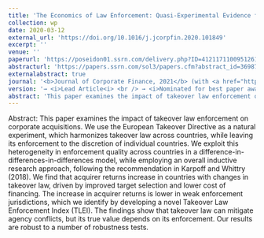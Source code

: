 ```yaml
---
title: 'The Economics of Law Enforcement: Quasi-Experimental Evidence from Corporate Takeover Law'
collection: wp
date: 2020-03-12
external_url: 'https://doi.org/10.1016/j.jcorpfin.2020.101849'
excerpt: ''
venue: ''
paperurl: 'https://poseidon01.ssrn.com/delivery.php?ID=412117110095126112114064070103013011022024001018005001005068085094009023071074083025052011123123001038027090100119105089115076041023045020021087065073082079007089086031011094069124008126112008029064022124019124080081120096103118076086019014003125090088&EXT=pdf'
abstracturl: 'https://papers.ssrn.com/sol3/papers.cfm?abstract_id=3698764'
externalabstract: true
journal: '<b>Journal of Corporate Finance, 2021</b> (with <a href="https://www.jbs.cam.ac.uk/faculty-research/faculty-a-z/gishan-dissanaike/">G. Dissanaike</a>, <a href="https://www.bwl.uni-hamburg.de/finance/team/drobetz.html">W. Drobetz</a>, <a href="https://faculty-research.esmt.berlin/person/jorg-rocholl/bio">J. Rocholl</a>)'
version: '→ <i>Lead Article<i> <br /> → <i>Nominated for best paper award (Financial Management Association)</i>'
abstract: 'This paper examines the impact of takeover law enforcement on corporate acquisitions. We use the European Takeover Directive as a natural experiment, which harmonizes takeover law across countries, while leaving its enforcement to the discretion of individual countries. We exploit this heterogeneity in enforcement quality across countries in a difference-in-differences-in-differences model, while employing an overall inductive research approach, following the recommendation in Karpoff and Whittry (2018). We find that acquirer returns increase in countries with changes in takeover law, driven by improved target selection and lower cost of financing. The increase in acquirer returns is lower in weak enforcement jurisdictions, which we identify by developing a novel Takeover Law Enforcement Index (TLEI). The findings show that takeover law can mitigate agency conflicts, but its true value depends on its enforcement. Our results are robust to a number of robustness tests. '
---
```


Abstract: This paper examines the impact of takeover law enforcement on corporate acquisitions. We use the European Takeover Directive as a natural experiment, which harmonizes takeover law across countries, while leaving its enforcement to the discretion of individual countries. We exploit this heterogeneity in enforcement quality across countries in a difference-in-differences-in-differences model, while employing an overall inductive research approach, following the recommendation in Karpoff and Whittry (2018). We find that acquirer returns increase in countries with changes in takeover law, driven by improved target selection and lower cost of financing. The increase in acquirer returns is lower in weak enforcement jurisdictions, which we identify by developing a novel Takeover Law Enforcement Index (TLEI). The findings show that takeover law can mitigate agency conflicts, but its true value depends on its enforcement. Our results are robust to a number of robustness tests. 
